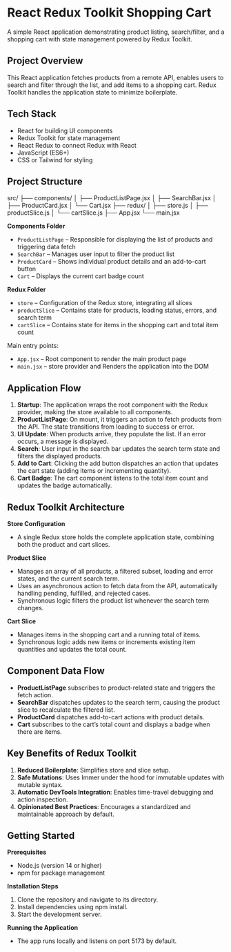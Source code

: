 # React Redux Toolkit Shopping Cart

A simple React application demonstrating product listing, search/filter, and a shopping cart with state management powered by Redux Toolkit.

## Project Overview

This React application fetches products from a remote API, enables users to search and filter through the list, and add items to a shopping cart. Redux Toolkit handles the application state to minimize boilerplate.

## Tech Stack

- React for building UI components
- Redux Toolkit for state management
- React Redux to connect Redux with React
- JavaScript (ES6+)
- CSS or Tailwind for styling

## Project Structure

src/
├── components/
│ ├── ProductListPage.jsx
│ ├── SearchBar.jsx
│ ├── ProductCard.jsx
│ └── Cart.jsx
├── redux/
│ ├── store.js
│ ├── productSlice.js
│ └── cartSlice.js
├── App.jsx
└── main.jsx

**Components Folder**

- `ProductListPage` – Responsible for displaying the list of products and triggering data fetch
- `SearchBar` – Manages user input to filter the product list
- `ProductCard` – Shows individual product details and an add-to-cart button
- `Cart` – Displays the current cart badge count

**Redux Folder**

- `store` – Configuration of the Redux store, integrating all slices
- `productSlice` – Contains state for products, loading status, errors, and search term
- `cartSlice` – Contains state for items in the shopping cart and total item count

Main entry points:

- `App.jsx` – Root component to render the main product page
- `main.jsx` – store provider and Renders the application into the DOM

## Application Flow

1. **Startup**: The application wraps the root component with the Redux provider, making the store available to all components.
2. **ProductListPage**: On mount, it triggers an action to fetch products from the API. The state transitions from loading to success or error.
3. **UI Update**: When products arrive, they populate the list. If an error occurs, a message is displayed.
4. **Search**: User input in the search bar updates the search term state and filters the displayed products.
5. **Add to Cart**: Clicking the add button dispatches an action that updates the cart state (adding items or incrementing quantity).
6. **Cart Badge**: The cart component listens to the total item count and updates the badge automatically.

## Redux Toolkit Architecture

**Store Configuration**

- A single Redux store holds the complete application state, combining both the product and cart slices.

**Product Slice**

- Manages an array of all products, a filtered subset, loading and error states, and the current search term.
- Uses an asynchronous action to fetch data from the API, automatically handling pending, fulfilled, and rejected cases.
- Synchronous logic filters the product list whenever the search term changes.

**Cart Slice**

- Manages items in the shopping cart and a running total of items.
- Synchronous logic adds new items or increments existing item quantities and updates the total count.

## Component Data Flow

- **ProductListPage** subscribes to product-related state and triggers the fetch action.
- **SearchBar** dispatches updates to the search term, causing the product slice to recalculate the filtered list.
- **ProductCard** dispatches add-to-cart actions with product details.
- **Cart** subscribes to the cart’s total count and displays a badge when there are items.

## Key Benefits of Redux Toolkit

1. **Reduced Boilerplate**: Simplifies store and slice setup.
2. **Safe Mutations**: Uses Immer under the hood for immutable updates with mutable syntax.
3. **Automatic DevTools Integration**: Enables time-travel debugging and action inspection.
4. **Opinionated Best Practices**: Encourages a standardized and maintainable approach by default.

## Getting Started

**Prerequisites**

- Node.js (version 14 or higher)
- npm for package management

**Installation Steps**

1. Clone the repository and navigate to its directory.
2. Install dependencies using npm install.
3. Start the development server.

**Running the Application**

- The app runs locally and listens on port 5173 by default.
